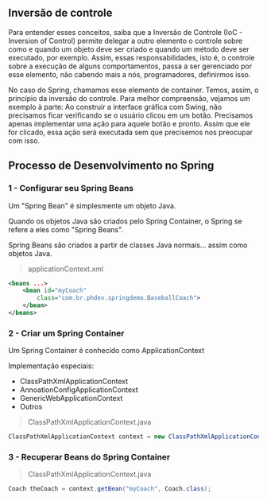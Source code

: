 ## Inversão de controle
Para entender esses conceitos, saiba que a Inversão de Controle (IoC - Inversion of Control) permite delegar a outro elemento o controle sobre como e quando um objeto deve ser criado e quando um método deve ser executado, por exemplo. Assim, essas responsabilidades, isto é, o controle sobre a execução de alguns comportamentos, passa a ser gerenciado por esse elemento, não cabendo mais a nós, programadores, definirmos isso.

No caso do Spring, chamamos esse elemento de container. Temos, assim, o princípio da inversão do controle. Para melhor compreensão, vejamos um exemplo à parte: Ao construir a interface gráfica com Swing, não precisamos ficar verificando se o usuário clicou em um botão. Precisamos apenas implementar uma ação para aquele botão e pronto. Assim que ele for clicado, essa ação será executada sem que precisemos nos preocupar com isso.

## Processo de Desenvolvimento no Spring
### 1 - Configurar seu Spring Beans
Um "Spring Bean" é simplesmente um objeto Java.

Quando os objetos Java são criados pelo Spring Container, o Spring se refere a eles como "Spring Beans".

Spring Beans são criados a partir de classes Java normais... assim como objetos Java.
> applicationContext.xml
```xml
<beans ...>
    <bean id="myCoach"
        class="com.br.phdev.springdemo.BaseballCoach">
    </bean>
</beans>
```
### 2 - Criar um Spring Container
Um Spring Container é conhecido como ApplicationContext

Implementação especiais:
- ClassPathXmlApplicationContext
- AnnoationConfigApplicationContext
- GenericWebApplicationContext
- Outros

> ClassPathXmlApplicationContext.java
```java
ClassPathXmlApplicationContext context = new ClassPathXmlApplicationContext("applicationContext.xml");
```

### 3 - Recuperar Beans do Spring Container
> ClassPathXmlApplicationContext.java
```java
Coach theCoach = context.getBean("myCoach", Coach.class);
```